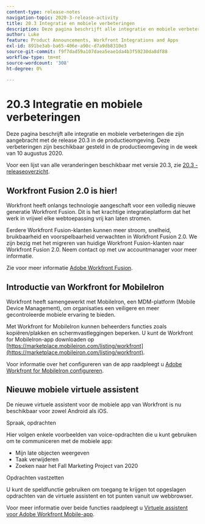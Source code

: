 ```yaml
---
content-type: release-notes
navigation-topic: 2020-3-release-activity
title: 20.3 Integratie en mobiele verbeteringen
description: Deze pagina beschrijft alle integratie en mobiele verbeteringen die zijn aangebracht met de release 20.3 in de productieomgeving. Deze verbeteringen zijn beschikbaar gesteld in de productieomgeving in de week van 10 augustus 2020.
author: Luke
feature: Product Announcements, Workfront Integrations and Apps
exl-id: 891be3ab-ba65-406e-a90c-d7a9db8310e3
source-git-commit: f9f7dad59a107daea5eae1da4b3f59230da8df88
workflow-type: tm+mt
source-wordcount: '308'
ht-degree: 0%

---
```


# 20.3 Integratie en mobiele verbeteringen

Deze pagina beschrijft alle integratie en mobiele verbeteringen die zijn aangebracht met de release 20.3 in de productieomgeving. Deze verbeteringen zijn beschikbaar gesteld in de productieomgeving in de week van 10 augustus 2020.

Voor een lijst van alle veranderingen beschikbaar met versie 20.3, zie [20.3 - releaseoverzicht](../../../product-announcements/product-releases/20.3-release-activity/20.3-release-overview.md).

## Workfront Fusion 2.0 is hier!

Workfront heeft onlangs technologie aangeschaft voor een volledig nieuwe generatie Workfront Fusion. Dit is het krachtige integratieplatform dat het werk in vrijwel elke webtoepassing vrij kan laten stromen.

Eerdere Workfront Fusion-klanten kunnen meer stroom, snelheid, bruikbaarheid en voorspelbaarheid verwachten in Workfront Fusion 2.0. We zijn bezig met het migreren van huidige Workfront Fusion-klanten naar Workfront Fusion 2.0. Neem contact op met uw accountmanager voor meer informatie.

Zie voor meer informatie [Adobe Workfront Fusion](../../../workfront-fusion/workfront-fusion-2.md).

## Introductie van Workfront for MobileIron

Workfront heeft samengewerkt met MobileIron, een MDM-platform (Mobile Device Management), om organisaties een veiligere en meer gecontroleerde mobiele ervaring te bieden.

Met Workfront for MobileIron kunnen beheerders functies zoals kopiëren/plakken en schermvastleggingen beperken. U kunt de Workfront for MobileIron-app downloaden op [https://marketplace.mobileiron.com/listing/workfront](https://marketplace.mobileiron.com/listing/workfront).

Voor informatie over het configureren van de app raadpleegt u [Adobe Workfront for MobileIron configureren](../../../workfront-basics/mobile-apps/using-the-workfront-mobile-app/wf-mobileiron-configs.md).

## Nieuwe mobiele virtuele assistent

De nieuwe virtuele assistent voor de mobiele app van Workfront is nu beschikbaar voor zowel Android als iOS.

Spraak, opdrachten

Hier volgen enkele voorbeelden van voice-opdrachten die u kunt gebruiken om te communiceren met de mobiele app:

* Mijn late objecten weergeven
* Taak verwijderen
* Zoeken naar het Fall Marketing Project van 2020

Opdrachten vastzetten

U kunt de speldfunctie gebruiken om toegang te krijgen tot opgeslagen opdrachten van de virtuele assistent en tot punten vanuit uw webbrowser.

Voor meer informatie over beide functies raadpleegt u [Virtuele assistent voor Adobe Workfront Mobile-app](../../../workfront-basics/mobile-apps/using-the-workfront-mobile-app/wf-mobile-virtual-assistant.md).

